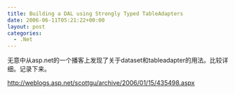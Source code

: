 ```yaml
---
title: Building a DAL using Strongly Typed TableAdapters
date: 2006-06-11T05:21:22+00:00
layout: post
categories:
  - .Net
---
```


无意中从asp.net的一个播客上发现了关于dataset和tableadapter的用法。比较详细。记录下来。

<http://weblogs.asp.net/scottgu/archive/2006/01/15/435498.aspx>